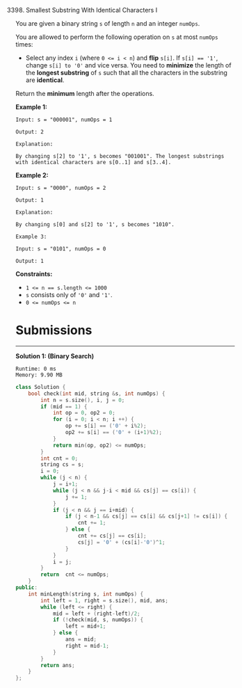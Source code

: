3398. Smallest Substring With Identical Characters I

You are given a binary string `s` of length `n` and an integer `numOps`.

You are allowed to perform the following operation on `s` at most `numOps` times:

* Select any index `i` (where `0 <= i < n`) and **flip** `s[i]`. If `s[i] == '1'`, change `s[i] to '0'` and vice versa.
You need to **minimize** the length of the **longest substring** of `s` such that all the characters in the substring are **identical**.

Return the **minimum** length after the operations.

 

**Example 1:**
```
Input: s = "000001", numOps = 1

Output: 2

Explanation: 

By changing s[2] to '1', s becomes "001001". The longest substrings with identical characters are s[0..1] and s[3..4].
```

**Example 2:**
```
Input: s = "0000", numOps = 2

Output: 1

Explanation: 

By changing s[0] and s[2] to '1', s becomes "1010".

Example 3:

Input: s = "0101", numOps = 0

Output: 1
```
 

**Constraints:**

* `1 <= n == s.length <= 1000`
* `s` consists only of `'0'` and `'1'`.
* `0 <= numOps <= n`

# Submissions
---
**Solution 1: (Binary Search)**
```
Runtime: 0 ms
Memory: 9.90 MB
```
```c++
class Solution {
    bool check(int mid, string &s, int numOps) {
        int n = s.size(), i, j = 0;
        if (mid == 1) {
            int op = 0, op2 = 0;
            for (i = 0; i < n; i ++) {
                op += s[i] == ('0' + i%2);
                op2 += s[i] == ('0' + (i+1)%2);
            }
            return min(op, op2) <= numOps;
        }
        int cnt = 0;
        string cs = s;
        i = 0;
        while (j < n) {
            j = i+1;
            while (j < n && j-i < mid && cs[j] == cs[i]) {
                j += 1;
            }
            if (j < n && j == i+mid) {
                if (j < n-1 && cs[j] == cs[i] && cs[j+1] != cs[i]) {
                    cnt += 1;
                } else {
                    cnt += cs[j] == cs[i];
                    cs[j] = '0' + (cs[i]-'0')^1;
                }
            }
            i = j;
        }
        return  cnt <= numOps;
    }
public:
    int minLength(string s, int numOps) {
        int left = 1, right = s.size(), mid, ans;
        while (left <= right) {
            mid = left + (right-left)/2;
            if (!check(mid, s, numOps)) {
                left = mid+1;
            } else {
                ans = mid;
                right = mid-1;
            }
        }
        return ans;
    }
};
```

